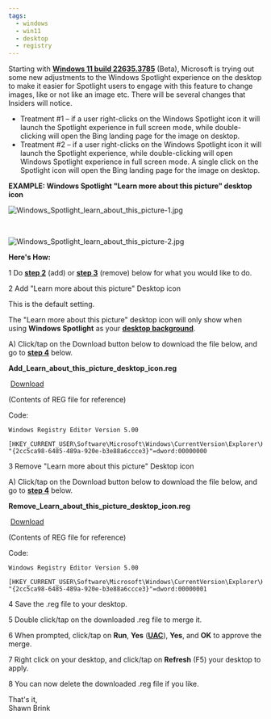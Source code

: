 ```yaml
---
tags:
  - windows
  - win11
  - desktop
  - registry
---
```

Starting with [**Windows 11 build 22635.3785**](https://www.elevenforum.com/t/kb5039319-windows-11-insider-beta-build-22635-3785-23h2-june-14.26051/) (Beta), Microsoft is trying out some new adjustments to the Windows Spotlight experience on the desktop to make it easier for Spotlight users to engage with this feature to change images, like or not like an image etc. There will be several changes that Insiders will notice.  

- Treatment #1 – if a user right-clicks on the Windows Spotlight icon it will launch the Spotlight experience in full screen mode, while double-clicking will open the Bing landing page for the image on desktop.
- Treatment #2 – if a user right-clicks on the Windows Spotlight icon it will launch the Spotlight experience, while double-clicking will open Windows Spotlight experience in full screen mode. A single click on the Spotlight icon will open the Bing landing page for the image on desktop.

  
**EXAMPLE: Windows Spotlight "Learn more about this picture" desktop icon**  
  

![Windows_Spotlight_learn_about_this_picture-1.jpg](https://www.elevenforum.com/attachments/windows_spotlight_learn_about_this_picture-1-jpg.65283/ "Windows_Spotlight_learn_about_this_picture-1.jpg")

 

![Windows_Spotlight_learn_about_this_picture-2.jpg](https://www.elevenforum.com/attachments/windows_spotlight_learn_about_this_picture-2-jpg.65284/ "Windows_Spotlight_learn_about_this_picture-2.jpg")

  
  
  
**Here's How:**  
  
1 Do [**step 2**](https://www.elevenforum.com/t/add-or-remove-learn-more-about-this-picture-desktop-icon-in-windows-11.7137/#2) (add) or [**step 3**](https://www.elevenforum.com/t/add-or-remove-learn-more-about-this-picture-desktop-icon-in-windows-11.7137/#3) (remove) below for what you would like to do.  
  

2 Add "Learn more about this picture" Desktop icon

  

This is the default setting.  
  
The "Learn more about this picture" desktop icon will only show when using **Windows Spotlight** as your [**desktop background**](https://www.elevenforum.com/t/change-desktop-background-to-spotlight-picture-solid-color-or-slideshow-in-windows-11.909/).

  

A) Click/tap on the Download button below to download the file below, and go to [**step 4**](https://www.elevenforum.com/t/add-or-remove-learn-more-about-this-picture-desktop-icon-in-windows-11.7137/#step4) below.​

  

**Add_Learn_about_this_picture_desktop_icon.reg**​

  

 [Download](https://www.elevenforum.com/attachments/add_learn_about_this_picture_desktop_icon-reg.31679/?hash=32e25978fc0b69c77147d77bb1b39ee5)​

  
(Contents of REG file for reference)  

Code:

```
Windows Registry Editor Version 5.00

[HKEY_CURRENT_USER\Software\Microsoft\Windows\CurrentVersion\Explorer\HideDesktopIcons\NewStartPanel]
"{2cc5ca98-6485-489a-920e-b3e88a6ccce3}"=dword:00000000
```

  

3 Remove "Learn more about this picture" Desktop icon

  

A) Click/tap on the Download button below to download the file below, and go to [**step 4**](https://www.elevenforum.com/t/add-or-remove-learn-more-about-this-picture-desktop-icon-in-windows-11.7137/#step4) below.​

  

**Remove_Learn_about_this_picture_desktop_icon.reg**​

  

 [Download](https://www.elevenforum.com/attachments/remove_learn_about_this_picture_desktop_icon-reg.31680/?hash=32e25978fc0b69c77147d77bb1b39ee5)​

  
(Contents of REG file for reference)  

Code:

```
Windows Registry Editor Version 5.00

[HKEY_CURRENT_USER\Software\Microsoft\Windows\CurrentVersion\Explorer\HideDesktopIcons\NewStartPanel]
"{2cc5ca98-6485-489a-920e-b3e88a6ccce3}"=dword:00000001
```

  
4 Save the .reg file to your desktop.  
  
5 Double click/tap on the downloaded .reg file to merge it.  
  
6 When prompted, click/tap on **Run**, **Yes** ([**UAC**](https://www.elevenforum.com/t/change-user-account-control-uac-settings-in-windows-11.1523/)), **Yes**, and **OK** to approve the merge.  
  
7 Right click on your desktop, and click/tap on **Refresh** (F5) your desktop to apply.  
  
8 You can now delete the downloaded .reg file if you like.  
  
  
That's it,  
Shawn Brink